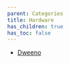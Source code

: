 ```yaml
---
parent: Categories
title: Hardware
has_children: true
has_toc: false
---
```


* [Dweeno](dweeno.md)
